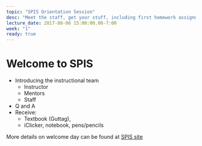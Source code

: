 ```yaml
---
topic: "SPIS Orientation Session"
desc: "Meet the staff, get your stuff, including first homework assignment."
lecture_date: 2017-08-06 15:00:00.00-7:00
week: "1"
ready: true
---
```


# Welcome to SPIS

* Introducing the instructional team
    * Instructor
    * Mentors
    * Staff
* Q and A
* Receive: 
    * Textbook (Guttag), 
    * iClicker, notebook, pens/pencils

More details on welcome day can be found at [SPIS site](https://sites.google.com/a/eng.ucsd.edu/spis/home/events/orientation)

